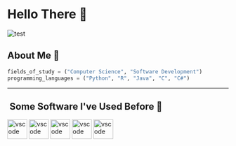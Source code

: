 # Hello There 👻
![test](https://media1.tenor.com/m/2yeCvRKKWL0AAAAd/spongebob-work.gif)
## About Me 📍

```python
fields_of_study = ("Computer Science", "Software Development")
programming_languages = ("Python", "R", "Java", "C", "C#")
```
*** 
<h2> &nbsp;Some Software I've Used Before 💾  </h2>
<p align="left">
<img src="https://cdn.jsdelivr.net/gh/devicons/devicon/icons/vscode/vscode-original.svg" alt="vscode" width="45" height="45"/>
<img src="https://cdn.jsdelivr.net/gh/devicons/devicon@latest/icons/rstudio/rstudio-original.svg" alt="vscode" width="45" height="45"/>
<img src="https://cdn.jsdelivr.net/gh/devicons/devicon@latest/icons/unity/unity-original.svg" alt="vscode" width="45" height="45"/>
<img src="https://cdn.jsdelivr.net/gh/devicons/devicon@latest/icons/pycharm/pycharm-original.svg" alt="vscode" width="45" height="45"/>
<img src="https://cdn.jsdelivr.net/gh/devicons/devicon@latest/icons/gradle/gradle-original.svg" alt="vscode" width="45" height="45"/>

  
</p>

<!--
**lunarmoon000/lunarmoon000** is a ✨ _special_ ✨ repository because its `README.md` (this file) appears on your GitHub profile.

Here are some ideas to get you started:

- 🔭 I’m currently working on ...
- 🌱 I’m currently learning ...
- 👯 I’m looking to collaborate on ...
- 🤔 I’m looking for help with ...
- 💬 Ask me about ...
- 📫 How to reach me: ...
- 😄 Pronouns: ...
- ⚡ Fun fact: ...
-->
